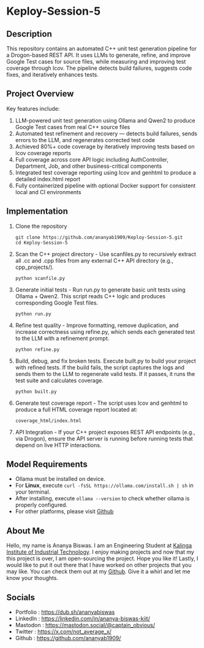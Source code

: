 # Keploy-Session-5

## Description
This repository contains an automated C++ unit test generation pipeline for a Drogon-based REST API. It uses LLMs to generate, refine, and improve Google Test cases for source files, while measuring and improving test coverage through lcov. The pipeline detects build failures, suggests code fixes, and iteratively enhances tests.

## Project Overview

Key features include:
  1. LLM-powered unit test generation using Ollama and Qwen2 to produce Google Test cases from real C++ source files
  2. Automated test refinement and recovery — detects build failures, sends errors to the LLM, and regenerates corrected test code
  3. Achieved 80%+ code coverage by iteratively improving tests based on lcov coverage reports
  4. Full coverage across core API logic including AuthController, Department, Job, and other business-critical components
  5. Integrated test coverage reporting using lcov and genhtml to produce a detailed index.html report
  6. Fully containerized pipeline with optional Docker support for consistent local and CI environments


## Implementation

  1. Clone the repository
      ```
      git clone https://github.com/ananyab1909/Keploy-Session-5.git
      cd Keploy-Session-5
      ```

  2. Scan the C++ project directory - Use scanfiles.py to recursively extract all .cc and .cpp files from any external C++ API directory (e.g., cpp_projects/).
       ```
       python scanfile.py
       ```
  3. Generate initial tests - Run run.py to generate basic unit tests using Ollama + Qwen2. This script reads C++ logic and produces corresponding Google Test files.
      ```
      python run.py
      ```
  4. Refine test quality - Improve formatting, remove duplication, and increase correctness using refine.py, which sends each generated test to the LLM with a refinement prompt.
      ```
      python refine.py
      ```
  5. Build, debug, and fix broken tests. Execute built.py to build your project with refined tests. If the build fails, the script captures the logs and sends them to the LLM to regenerate valid tests. If it           passes, it runs the test suite and calculates coverage.
       ```
       python built.py
       ```  
  6. Generate test coverage report - The script uses lcov and genhtml to produce a full HTML coverage report located at:
       ```
       coverage_html/index.html
       ```
  7. API Integration - If your C++ project exposes REST API endpoints (e.g., via Drogon), ensure the API server is running before running tests that depend on live HTTP interactions.
     

## Model Requirements

  - Ollama must be installed on device.
  - For __Linux__, execute `curl -fsSL https://ollama.com/install.sh | sh` in your terminal.
  - After installing, execute `ollama --version` to check whether ollama is properly configured.
  - For other platforms, please visit [Github](https://github.com/ollama/ollama/tree/main)
    

## About Me

Hello, my name is Ananya Biswas. I am an Engineering Student at [Kalinga Institute of Industrial Technology](https://kiit.ac.in/). I enjoy making projects and now that my this project is over, I am open-sourcing the project. Hope you like it! Lastly, I would like to put it out there that I have worked on other projects that you may like. You can check them out at my [Github](https://github.com/ananyab1909/). Give it a whirl and let me know your thoughts.

## Socials

  - Portfolio : https://dub.sh/ananyabiswas
  - LinkedIn : https://linkedin.com/in/ananya-biswas-kiit/
  - Mastodon : https://mastodon.social/@captain_obvious/
  - Twitter : https://x.com/not_average_x/
  - Github : https://github.com/ananyab1909/
